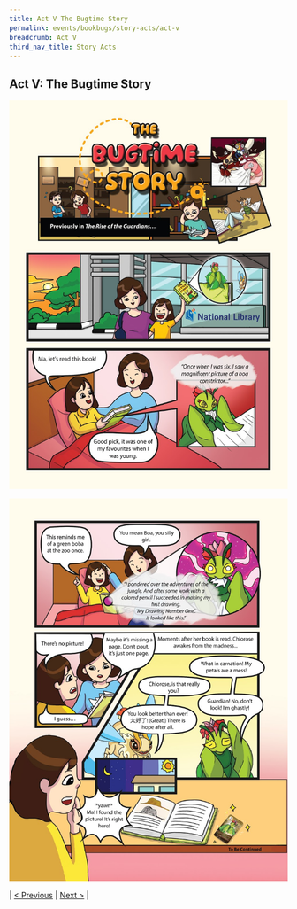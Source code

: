 ```yaml
---
title: Act V The Bugtime Story
permalink: events/bookbugs/story-acts/act-v
breadcrumb: Act V
third_nav_title: Story Acts
---
```


## **Act V: The Bugtime Story**

![Act v page 1](/images/events/bookbugs/story/Comic-3A.jpeg)

![Act v page 2](/images/events/bookbugs/story/Comic-3B.jpeg)

| [< Previous](events/bookbugs/story-acts/act-iv) | [Next >](events/bookbugs/story-acts/act-vi) |